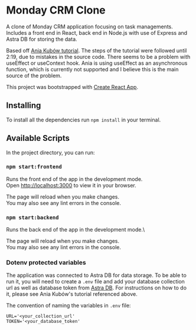 # Monday CRM Clone

A clone of Monday CRM application focusing on task managements. Includes a front end in React, back end in Node.js with use of Express and Astra DB for storing the data.

Based off [Ania Kubów tutorial](https://www.youtube.com/watch?v=DDh2GoiCrCk).
The steps of the tutorial were followed until 2:19, due to mistakes in the source code. There seems to be a problem with useEffect or useContext hook. Ania is using useEffect as an asynchronous function, which is currently not supported and I believe this is the main source of the problem.

This project was bootstrapped with [Create React App](https://github.com/facebook/create-react-app).

## Installing

To install all the dependencies run `npm install` in your terminal.

## Available Scripts

In the project directory, you can run:

### `npm start:frontend`

Runs the front end of the app in the development mode.\
Open [http://localhost:3000](http://localhost:3000) to view it in your browser.

The page will reload when you make changes.\
You may also see any lint errors in the console.

### `npm start:backend`

Runs the back end of the app in the development mode.\

The page will reload when you make changes.\
You may also see any lint errors in the console.


### Dotenv protected variables

The application was connected to Astra DB for data storage. To be able to run it, you will need to create a `.env` file and add your database collection url as well as database token from [Astra DB](https://www.datastax.com/). For instructions on how to do it, please see Ania Kubów's tutorial referenced above.

The convention of naming the variables in `.env` file:

```
URL='<your_collection_url'
TOKEN='<your_database_token'
```
<!-- ### `npm test`

Launches the test runner in the interactive watch mode.\
See the section about [running tests](https://facebook.github.io/create-react-app/docs/running-tests) for more information.

### `npm run build`

Builds the app for production to the `build` folder.\
It correctly bundles React in production mode and optimizes the build for the best performance.

The build is minified and the filenames include the hashes.\
Your app is ready to be deployed!

See the section about [deployment](https://facebook.github.io/create-react-app/docs/deployment) for more information.

### `npm run eject`

**Note: this is a one-way operation. Once you `eject`, you can't go back!**

If you aren't satisfied with the build tool and configuration choices, you can `eject` at any time. This command will remove the single build dependency from your project.

Instead, it will copy all the configuration files and the transitive dependencies (webpack, Babel, ESLint, etc) right into your project so you have full control over them. All of the commands except `eject` will still work, but they will point to the copied scripts so you can tweak them. At this point you're on your own.

You don't have to ever use `eject`. The curated feature set is suitable for small and middle deployments, and you shouldn't feel obligated to use this feature. However we understand that this tool wouldn't be useful if you couldn't customize it when you are ready for it.

## Learn More

You can learn more in the [Create React App documentation](https://facebook.github.io/create-react-app/docs/getting-started).

To learn React, check out the [React documentation](https://reactjs.org/).

### Code Splitting

This section has moved here: [https://facebook.github.io/create-react-app/docs/code-splitting](https://facebook.github.io/create-react-app/docs/code-splitting)

### Analyzing the Bundle Size

This section has moved here: [https://facebook.github.io/create-react-app/docs/analyzing-the-bundle-size](https://facebook.github.io/create-react-app/docs/analyzing-the-bundle-size)

### Making a Progressive Web App

This section has moved here: [https://facebook.github.io/create-react-app/docs/making-a-progressive-web-app](https://facebook.github.io/create-react-app/docs/making-a-progressive-web-app)

### Advanced Configuration

This section has moved here: [https://facebook.github.io/create-react-app/docs/advanced-configuration](https://facebook.github.io/create-react-app/docs/advanced-configuration)

### Deployment

This section has moved here: [https://facebook.github.io/create-react-app/docs/deployment](https://facebook.github.io/create-react-app/docs/deployment)

### `npm run build` fails to minify

This section has moved here: [https://facebook.github.io/create-react-app/docs/troubleshooting#npm-run-build-fails-to-minify](https://facebook.github.io/create-react-app/docs/troubleshooting#npm-run-build-fails-to-minify) -->
